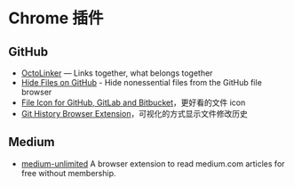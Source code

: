 # Chrome 插件

## GitHub

- [OctoLinker](https://github.com/OctoLinker/OctoLinker) — Links together, what belongs together
- [Hide Files on GitHub](https://github.com/sindresorhus/hide-files-on-github) - Hide nonessential files from the GitHub file browser
- [File Icon for GitHub, GitLab and Bitbucket](https://chrome.google.com/webstore/detail/file-icon-for-github-gitl/ficfmibkjjnpogdcfhfokmihanoldbfe/related)，更好看的文件 icon
- [Git History Browser Extension](https://chrome.google.com/webstore/detail/git-history-browser-exten/laghnmifffncfonaoffcndocllegejnf/related)，可视化的方式显示文件修改历史

## Medium

- [medium-unlimited](https://github.com/manojVivek/medium-unlimited) A browser extension to read medium.com articles for free without membership.
